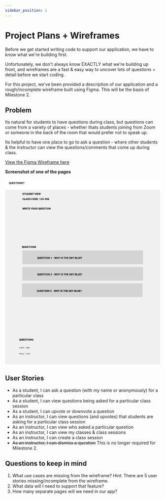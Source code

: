 ```yaml
---
sidebar_position: 1
---
```

# Project Plans + Wireframes

Before we get started writing code to support our application, we have to know what we're building first.

Unfortunately, we don't always know EXACTLY what we're building up front, and wireframes are a fast & easy way to uncover lots of questions + detail before we start coding.

For this project, we've been provided a description of our application and a rough/incomplete wireframe built using Figma. This will be the basis of Milestone 2.


<div style={{width: "50%", float: "left", clear: "left"}}>

## Problem

Its natural for students to have questions during class, but questions can come from a variety of places - whether thats students joining from Zoom or someone in the back of the room that would prefer not to speak up.

Its helpful to have one place to go to ask a question - where other students & the instructor can view the questions/comments that come up during class.

[View the Figma Wireframe here](https://www.figma.com/file/bZM4zszEbUQbfGa6Bz2X7U/CS-5356-Prototype-%232?node-id=77%3A432&t=lXqMcNeCvcJCluwV-1)

</div>

<div style={{width: "50%", float: "right", clear: "right", paddingLeft: "5px", marginBottom: "5px"}}>

__Screenshot of one of the pages__

![Screenshot of Wireframe](class-questions-wireframe.png)

</div>

## User Stories

* As a student, I can ask a question (with my name or anonymously) for a particular class
* As a student, I can view questions being asked for a particular class session
* As a student, I can upvote or downvote a question
* As an instructor, I can view questions (and upvotes) that students are asking for a particular class session
* As an instructor, I can view who asked a particular question
* As an instructor, I can view my classes & class sessions
* As an instructor, I can create a class session
* ~~As an instructor, I can dismiss a question~~ This is no longer required for Milestone 2.

## Questions to keep in mind

1. What use cases are missing from the wireframe? Hint: There are 5 user stories missing/incomplete from the wireframe.
2. What data will I need to support that feature?
3. How many separate pages will we need in our app?
